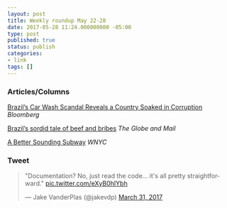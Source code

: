 ```yaml
---
layout: post
title: Weekly roundup May 22-28
date: 2017-05-28 11:24.000000000 -05:00
type: post
published: true
status: publish
categories:
- link
tags: []
---
```


### Articles/Columns

[Brazil’s Car Wash Scandal Reveals a Country Soaked in Corruption](https://www.bloomberg.com/news/articles/2017-05-25/brazil-s-car-wash-scandal-reveals-a-country-soaked-in-corruption "Brazil’s Car Wash Scandal Reveals a Country Soaked in Corruption. By Tim Padgett") *Bloomberg*

[Brazil’s sordid tale of beef and bribes](https://www.theglobeandmail.com/report-on-business/international-business/latin-american-business/brazil-jbs-michael-temer-bribery-scandal/article35108221/ "Brazil’s sordid tale of beef and bribes. By Stephanie Nolen") *The Globe and Mail*

[A Better Sounding Subway](https://www.wnyc.org/story/better-sounding-subway/ "A Better Sounding Subway. By Stephen Nessen") *WNYC*

### Tweet

<blockquote class="twitter-tweet" data-lang="en"><p lang="en" dir="ltr">&quot;Documentation? No, just read the code... it&#39;s all pretty straightforward.&quot; <a href="https://t.co/eXyB0hIYbh">pic.twitter.com/eXyB0hIYbh</a></p>&mdash; Jake VanderPlas (@jakevdp) <a href="https://twitter.com/jakevdp/status/847859811823767552">March 31, 2017</a></blockquote> <script async src="//platform.twitter.com/widgets.js" charset="utf-8"></script>